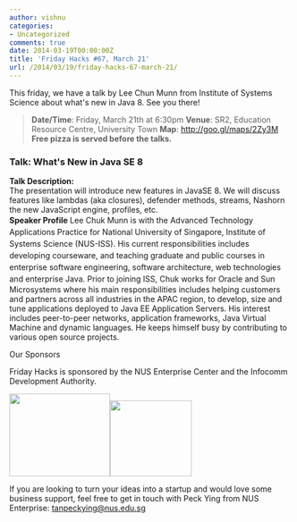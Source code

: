 ```yaml
---
author: vishnu
categories:
- Uncategorized
comments: true
date: 2014-03-19T00:00:00Z
title: 'Friday Hacks #67, March 21'
url: /2014/03/19/friday-hacks-67-march-21/
---
```


This friday, we have a talk by Lee Chun Munn from Institute of Systems Science about what's new in Java 8. See you there!
<blockquote><strong>Date/Time</strong>: Friday, March 21th at 6:30pm
<strong>Venue</strong>: SR2, Education Resource Centre, University Town
<strong>Map</strong>: <a href="http://goo.gl/maps/2Zy3M">http://goo.gl/maps/2Zy3M</a>
<strong>Free pizza is served before the talks.</strong></blockquote>
<h3>Talk: What's New in Java SE 8</h3>
<strong>Talk Description:</strong>
<div>The presentation will introduce new features in JavaSE 8. We will discuss features like lambdas (aka closures), defender methods, streams, Nashorn the new JavaScript engine, profiles, etc.</div>
<strong>Speaker Profile</strong>
<span style="line-height: 1.5em;">Lee Chuk Munn is with the Advanced Technology Applications Practice for National University of Singapore, Institute of Systems Science (NUS-ISS). His current responsibilities includes developing courseware, and teaching graduate and public courses in enterprise software engineering, software architecture, web technologies and enterprise Java. </span>Prior to joining ISS, Chuk works for Oracle and Sun Microsystems where his main responsibilities includes helping customers and partners across all industries in the APAC region, to develop, size and tune applications deployed to Java EE Application Servers. His interest includes peer-to-peer networks, application frameworks, Java Virtual Machine and dynamic languages. He keeps himself busy by contributing to various open source projects.
<div>

Our Sponsors

</div>
Friday Hacks is sponsored by the NUS Enterprise Center and the Infocomm Development Authority.

<a href="/img/2013/10/ETP-logo-full-color-vertical-to-be-used.jpg"><img alt="" src="/img/2013/10/ETP-logo-full-color-vertical-to-be-used.jpg" width="180" height="148" /></a><a href="/img/2013/10/ida.png"><img alt="" src="/img/2013/10/ida.png" width="146" height="136" /></a>

If you are looking to turn your ideas into a startup and would love some business support, feel free to get in touch with Peck Ying from NUS Enterprise: tanpeckying@nus.edu.sg

